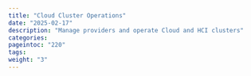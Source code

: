 ```yaml
---
title: "Cloud Cluster Operations"
date: "2025-02-17"
description: "Manage providers and operate Cloud and HCI clusters"
categories:
pageintoc: "220"
tags:
weight: "3"
---
```


<!--# Operations -->
